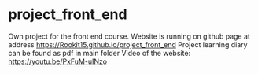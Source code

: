 # project_front_end
Own project for the front end course. 
Website is running on github page at address https://Rookit15.github.io/project_front_end
Project learning diary can be found as pdf in main folder
Video of the website: https://youtu.be/PxFuM-uINzo 
